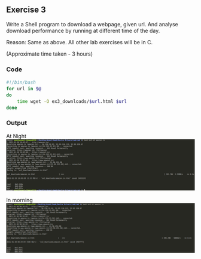 ## Exercise 3 ##
Write a Shell program to download a webpage, given url. And analyse download performance by running at different time of the day. 

Reason: Same as above. All other lab exercises will be in C.

(Approximate time taken - 3 hours)  

### Code ###
```bash
#!/bin/bash
for url in $@
do
    time wget -O ex3_downloads/$url.html $url
done
```

### Output ###
At Night
![Screenshot](Screenshot3_1.png)

In morning
![Screenshot](Screenshot3_2.png)